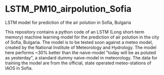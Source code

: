 # LSTM_PM10_airpolution_Sofia
LSTM model for prediction of the air polution in Sofia, Bulgaria

This repository contains a python code of an LSTM (Long short-term memory) machine learning model for the prediction of air polution in the city of Sofia, Bulgaria.
The model is to be tested soon against a meteo model, created by the National Institute of Meteorology and Hydrology. The model here performs ~30% better than the
naive-model "today will be as poluted as yesterday", a standard dummy naive-model in meteorology. The data for training the model are from the official, state
operated meteo-stations of IAOS in Sofia.


